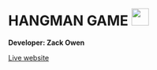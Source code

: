 # HANGMAN GAME <img src="https://cdn-icons-png.flaticon.com/512/514/514163.png" style="width: 35px; height:35px;">

**Developer: Zack Owen**

[Live website](https://hangman-ci-game.herokuapp.com/)


